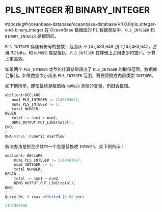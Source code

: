 PLS_INTEGER 和 BINARY_INTEGER 
=================================================
#docslug#/oceanbase-database/oceanbase-database/V4.0.0/pls_integer-and-binary_integer
在 OceanBase 数据库的 PL 数据类型中，`PLS_INTEGER` 和 `BINARY_INTEGER` 是相同的。 

`PLS_INTEGER` 存储有符号的整数，范围从 -2,147,483,648 到 2,147,483,647，占用 32 bits。和 `NUMBER` 类型相比，`PLS_INTEGER` 在存储上占用更少的空间，计算上更高效。 

如果两个 `PLS_INTEGER` 类型的计算结果超出了 `PLS_INTEGER` 的取值范围，数据库会报错。如果数据大小超出 `PLS_INTEGER` 范围，需要替换成内置类型 `INTEGER`。

如下例所示，即使最终是赋值给 `NUMBER` 类型的变量，仍旧会报错。

```javascript
obclient>DECLARE
   num1 PLS_INTEGER := 2147483647;
   num2 PLS_INTEGER := 1;
   total NUMBER;
BEGIN
   total := num1 + num2;
   DBMS_OUTPUT.PUT_LINE(total);
END;
/
ORA-01426: numeric overflow
```



解决办法是把至少其中一个变量替换成 `INTEGER`，如下例所示：

```javascript
obclient> DECLARE
    num1 PLS_INTEGER := 2147483647;
    num2 INTEGER := 1;
    total NUMBER;
BEGIN
    total := num1 + num2;
    DBMS_OUTPUT.PUT_LINE(total);
END;
/
Query OK, 0 rows affected (0.02 sec)

2147483648
```



